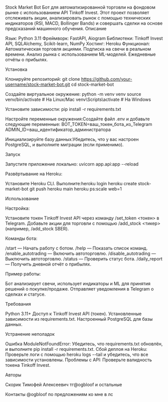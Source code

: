 Stock Market Bot
Бот для автоматизированной торговли на фондовом рынке с использованием API Tinkoff Invest. Этот проект позволяет отслеживать акции, анализировать рынок с помощью технических индикаторов (RSI, MACD, Bollinger Bands) и совершать сделки на основе предсказаний машинного обучения.
Описание

Язык: Python 3.11
Фреймворк: FastAPI, Aiogram
Библиотеки: Tinkoff Invest API, SQLAlchemy, Scikit-learn, NumPy
Хостинг: Heroku
Функционал:
Автоматическая торговля акциями.
Подписка на свечи в реальном времени.
Анализ рынка с использованием ML-моделей.
Ежедневные отчёты о прибылях.



Установка

Клонируйте репозиторий:
git clone https://github.com/your-username/stock-market-bot.git
cd stock-market-bot


Создайте виртуальное окружение:
python -m venv venv
source venv/bin/activate  # На Linux/Mac
venv\Scripts\activate     # На Windows


Установите зависимости:
pip install -r requirements.txt


Настройте переменные окружения:Создайте файл .env и добавьте следующие переменные:
BOT_TOKEN=ваш_токен_бота_из_Telegram
ADMIN_ID=ваш_идентификатор_администратора


Инициализируйте базу данных:Убедитесь, что у вас настроен PostgreSQL, и выполните миграции (если применимо).


Запуск

Запустите приложение локально:
uvicorn app.api:app --reload


Развёртывание на Heroku:

Установите Heroku CLI.
Выполните:heroku login
heroku create stock-market-bot
git push heroku main
heroku ps:scale web=1





Использование

Настройка:

Установите токен Tinkoff Invest API через команду /set_token <токен> в Telegram.
Добавьте акции для торговли с помощью /add_stock <тикер> (например, /add_stock SBER).


Команды бота:

/start — Начать работу с ботом.
/help — Показать список команд.
/enable_autotrading — Включить автоторговлю.
/disable_autotrading — Выключить автоторговлю.
/status — Проверить статус бота.
/daily_report — Получить дневной отчёт о прибылях.


Пример работы:

Бот анализирует свечи, использует индикаторы и ML для принятия решений о покупке/продаже.
Отправляет уведомления в Telegram о сделках и статусе.



Требования

Python 3.11+
Доступ к Tinkoff Invest API (токен).
Установленные зависимости из requirements.txt.
Настроенный PostgreSQL для базы данных.

Устранение неполадок

Ошибка ModuleNotFoundError: Убедитесь, что requirements.txt обновлён, и выполните pip install -r requirements.txt.
Сбой деплоя на Heroku: Проверьте логи с помощью heroku logs --tail и убедитесь, что все зависимости установлены.
Проблемы с API: Проверьте валидность токена Tinkoff Invest.


Авторы

Скорик Тимофей Алексеевич тг@ogbloof и остальные

Контакты
@ogbloof по предложениям ко мне в лс
